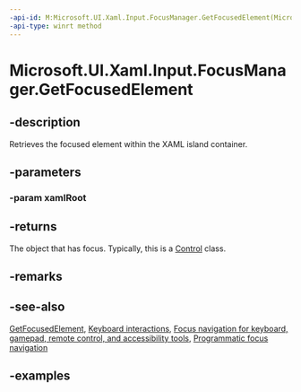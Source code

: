 ```yaml
---
-api-id: M:Microsoft.UI.Xaml.Input.FocusManager.GetFocusedElement(Microsoft.UI.Xaml.XamlRoot)
-api-type: winrt method
---
```


<!-- Method syntax.
public object FocusManager.GetFocusedElement(XamlRoot xamlRoot)
-->

# Microsoft.UI.Xaml.Input.FocusManager.GetFocusedElement

## -description

Retrieves the focused element within the XAML island container.

## -parameters

### -param xamlRoot

## -returns

The object that has focus. Typically, this is a [Control](../microsoft.ui.xaml.controls/control.md) class.

## -remarks

## -see-also

[GetFocusedElement](focusmanager_getfocusedelement_1183614552.md), [Keyboard interactions](/windows/apps/design/input/keyboard-interactions), [Focus navigation for keyboard, gamepad, remote control, and accessibility tools](/windows/apps/design/input/focus-navigation), [Programmatic focus navigation](/windows/apps/design/input/focus-navigation-programmatic)

## -examples
